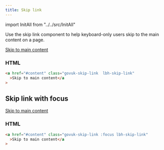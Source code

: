 ```yaml
---
title: Skip link
---
```


import InitAll from "../../src/InitAll"

<InitAll>
Use the skip link component to help keyboard-only users skip to the main content on a page.

<a href="#content" class="govuk-skip-link  lbh-skip-link">Skip to main content</a>

### HTML

```html
<a href="#content" class="govuk-skip-link  lbh-skip-link"
  >Skip to main content</a
>
```

## Skip link with focus

<a href="#content" class="govuk-skip-link :focus lbh-skip-link">Skip to main content</a>

### HTML

```html
<a href="#content" class="govuk-skip-link :focus lbh-skip-link"
  >Skip to main content</a
>
```

</InitAll>
